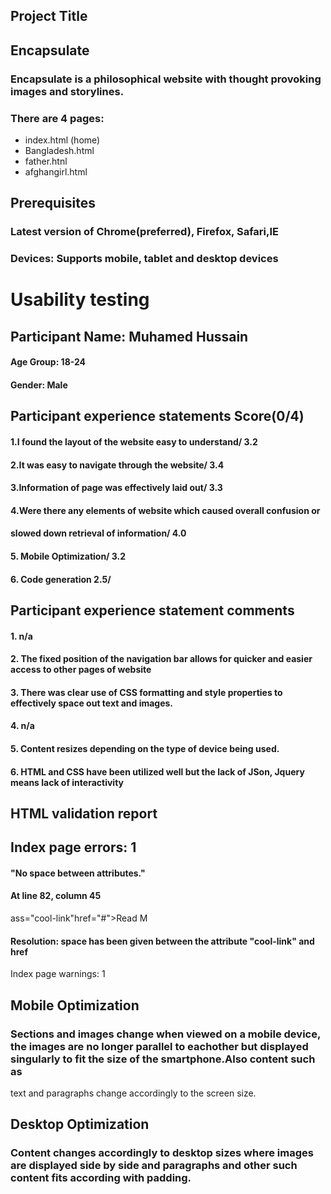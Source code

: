 ## Project Title
## Encapsulate

### Encapsulate is a philosophical website with thought provoking images and storylines. 
### There are 4 pages: 

* index.html (home)
* Bangladesh.html
* father.htnl 
* afghangirl.html

## Prerequisites
### Latest version of Chrome(preferred), Firefox, Safari,IE
### Devices: Supports mobile, tablet and desktop devices
# Usability testing

## Participant Name: Muhamed Hussain
#### Age Group: 18-24
#### Gender: Male

## Participant experience statements Score(0/4)                             
#### 1.I found the layout of the website easy to understand/ 3.2 
#### 2.It was easy to navigate through the website/ 3.4
#### 3.Information of page was effectively laid out/ 3.3
#### 4.Were there any elements of website which caused overall confusion or 
#### slowed down retrieval of information/ 4.0
#### 5. Mobile Optimization/ 3.2
#### 6. Code generation 2.5/

## Participant experience statement comments
#### 1. n/a
#### 2. The fixed position of the navigation bar allows for quicker and easier access to other pages of website 
#### 3. There was clear use of CSS formatting and style properties to effectively space out text and images.
#### 4. n/a
#### 5. Content resizes depending on the type of device being used. 
#### 6. HTML and CSS have been utilized well but the lack of JSon, Jquery means lack of interactivity



## HTML validation report

## Index page errors: 1 
#### "No space between attributes."
#### At line 82, column 45

ass="cool-link"href="#">Read M

#### Resolution: space has been given between the attribute "cool-link" and href

Index page warnings: 1 

## Mobile Optimization
### Sections and images change when viewed on a mobile device, the images are no longer parallel to eachother but displayed singularly to fit the size of the smartphone.Also content such as 
text and paragraphs change accordingly to the screen size. 

## Desktop Optimization 
### Content changes accordingly to desktop sizes where images are displayed side by side and paragraphs and other such content fits according with padding. 




